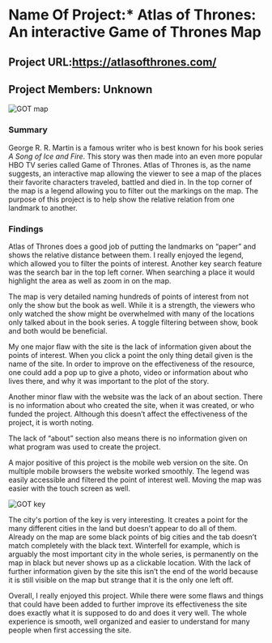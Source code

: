 # Name Of Project:* Atlas of Thrones: An interactive Game of Thrones Map

## Project URL:https://atlasofthrones.com/

## Project Members: Unknown

![GOT map](https://user-images.githubusercontent.com/89605200/138461913-5c29c45b-c1af-4978-aefa-53e170697807.png)

### Summary
George R. R. Martin is a famous writer who is best known for his book series _A Song of Ice and Fire_. This story was then made into an even more popular HBO TV series called Game of Thrones. Atlas of Thrones is, as the name suggests, an interactive map allowing the viewer to see a map of the places their favorite characters traveled, battled and died in. In the top corner of the map is a legend allowing you to filter out the markings on the map. The purpose of this project is to help show the relative relation from one landmark to another. 


### Findings
Atlas of Thrones does a good job of putting the landmarks on “paper” and shows the relative distance between them. I really enjoyed the legend, which allowed you to filter the points of interest. Another key search feature was the search bar in the top left corner. When searching a place it would highlight the area as well as zoom in on the map. 

The map is very detailed naming hundreds of points of interest from not only the show but the book as well. While it is a strength, the viewers who only watched the show might be overwhelmed with many of the locations only talked about in the book series. A toggle filtering between show, book and both would be beneficial.

My one major flaw with the site is the lack of information given about the points of interest. When you click a point the only thing detail given is the name of the site. In order to improve on the effectiveness of the resource, one could add a pop up to give a photo, video or  information about who lives there, and why it was important to the plot of the story. 

Another minor flaw with the website was the lack of an about section. There is no information about who created the site, when it was created, or who funded the project. Although this doesn’t affect the effectiveness of the project, it is worth noting. 

The lack of “about” section also means there is no information given on what program was used to create the project.

A major positive of this project is the mobile web version on the site. On multiple mobile browsers the website worked smoothly. The legend was easily accessible and filtered the point of interest well. Moving the map was easier with the touch screen as well.

![GOT key](https://user-images.githubusercontent.com/89605200/138602521-b7de419e-3646-4ec3-9f1d-bac282ae4bc4.png)

The city's portion of the key is very interesting. It creates a point for the many different cities in the land but doesn’t appear to do all of them. Already on the map are some black points of big cities and the tab doesn’t match completely with the black text. Winterfell for example, which is arguably the most important city in the whole series, is permanently on the map in black but never shows up as a clickable location. With the lack of further information given by the site this isn’t the end of the world because it is still visible on the map but strange that it is the only one left off.  

Overall, I really enjoyed this project. While there were some flaws and things that could have been added to further improve its effectiveness the site does exactly what it is supposed to do and does it very well. The whole experience is smooth, well organized and easier to understand for many people when first accessing the site. 
